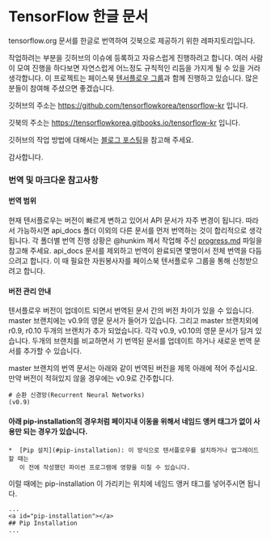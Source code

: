 # TensorFlow 한글 문서

tensorflow.org 문서를 한글로 번역하여 깃북으로 제공하기 위한 레파지토리입니다.

작업하려는 부분을 깃허브의 이슈에 등록하고 자유스럽게 진행하려고 합니다.
여러 사람이 모여 진행을 하다보면 자연스럽게 어느정도 규칙적인 리듬을 가지게 될 수 있을 거라 생각합니다.
이 프로젝트는 페이스북 [텐서플로우 그룹](https://www.facebook.com/groups/TensorFlowKR/)과 함께 진행하고 있습니다.
많은 분들이 참여해 주셨으면 좋겠습니다.

깃허브의 주소는 https://github.com/tensorflowkorea/tensorflow-kr 입니다.

깃북의 주소는 https://tensorflowkorea.gitbooks.io/tensorflow-kr 입니다.

깃허브의 작업 방법에 대해서는 [블로그 포스팅](https://tensorflowkorea.wordpress.com/2016/06/01/텐서플로우-문서-한글화/)을 참고해 주세요.

감사합니다.

### 번역 및 마크다운 참고사항

#### 번역 범위

현재 텐서플로우는 버전이 빠르게 변하고 있어서 API 문서가 자주 변경이 됩니다.
따라서 가능하시면 api_docs 폴더 이외의 다른 문서를 먼저 번역하는 것이 합리적으로 생각됩니다.
각 폴더별 번역 진행 상황은 @hunkim 께서 작업해 주신 [progress.md](./progress.md) 파일을 참고해 주세요.
api_docs 문서를 제외하고 번역이 완료되면 몇명이서 전체 번역을 다듬으려고 합니다.
이 때 필요한 자원봉사자를 페이스북 텐서플로우 그룹을 통해 신청받으려고 합니다.

#### 버전 관리 안내

텐서플로우 버전이 업데이트 되면서 번역된 문서 간의 버전 차이가 있을 수 있습니다.
master 브랜치에는 v0.9의 영문 문서가 들어가 있습니다.
그리고 master 브랜치외에 r0.9, r0.10 두개의 브랜치가 추가 되었습니다.
각각 v0.9, v0.10의 영문 문서가 담겨 있습니다.
두개의 브랜치를 비교하면서 기 번역된 문서를 업데이트 하거나 새로운 번역 문서를 추가할 수 있습니다.

master 브랜치의 번역 문서는 아래와 같이 번역된 버전을 제목 아래에 적어 주십시요.
만약 버전이 적혀있지 않을 경우에는 v0.9로 간주합니다.

```
# 순환 신경망(Recurrent Neural Networks)
(v0.9)
```

#### 아래 pip-installation의 경우처럼 페이지내 이동을 위해서 네임드 앵커 태그가 없이 사용만 되는 경우가 있습니다.

```
*  [Pip 설치](#pip-installation): 이 방식으로 텐서플로우를 설치하거나 업그레이드할 때는
   이 전에 작성했던 파이썬 프로그램에 영향을 미칠 수 있습니다.
```

이럴 때에는 pip-installation 이 가리키는 위치에 네임드 앵커 태그를 넣어주시면 됩니다.

```
...
<a id="pip-installation"></a>
## Pip Installation
...
```
